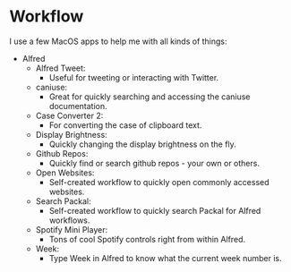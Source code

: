 # Workflow

I use a few MacOS apps to help me with all kinds of things:

* Alfred
  * Alfred Tweet: 
    * Useful for tweeting or interacting with Twitter.
  * caniuse: 
    * Great for quickly searching and accessing the caniuse documentation.
  * Case Converter 2: 
    * For converting the case of clipboard text.
  * Display Brightness: 
    * Quickly changing the display brightness on the fly.
  * Github Repos: 
    * Quickly find or search github repos - your own or others.
  * Open Websites: 
    * Self-created workflow to quickly open commonly accessed websites.
  * Search Packal: 
    * Self-created workflow to quickly search Packal for Alfred workflows.
  * Spotify Mini Player: 
    * Tons of cool Spotify controls right from within Alfred.
  * Week: 
    * Type Week in Alfred to know what the current week number is.

